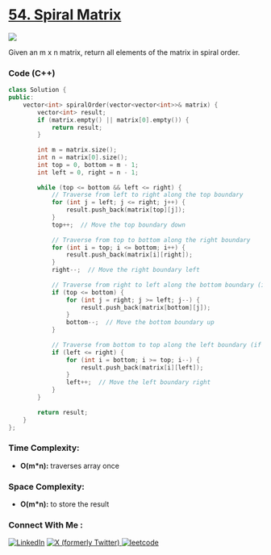 # [54. Spiral Matrix](https://leetcode.com/problems/spiral-matrix/description/)

![](https://badgen.net/badge/Level/Medium/yellow)

Given an m x n matrix, return all elements of the matrix in spiral order.

### Code (C++)

```cpp
class Solution {
public:
    vector<int> spiralOrder(vector<vector<int>>& matrix) {
        vector<int> result;
        if (matrix.empty() || matrix[0].empty()) {
            return result;
        }
        
        int m = matrix.size();
        int n = matrix[0].size();
        int top = 0, bottom = m - 1;
        int left = 0, right = n - 1;
        
        while (top <= bottom && left <= right) {
            // Traverse from left to right along the top boundary
            for (int j = left; j <= right; j++) {
                result.push_back(matrix[top][j]);
            }
            top++;  // Move the top boundary down
            
            // Traverse from top to bottom along the right boundary
            for (int i = top; i <= bottom; i++) {
                result.push_back(matrix[i][right]);
            }
            right--;  // Move the right boundary left
            
            // Traverse from right to left along the bottom boundary (if still within bounds)
            if (top <= bottom) {
                for (int j = right; j >= left; j--) {
                    result.push_back(matrix[bottom][j]);
                }
                bottom--;  // Move the bottom boundary up
            }
            
            // Traverse from bottom to top along the left boundary (if still within bounds)
            if (left <= right) {
                for (int i = bottom; i >= top; i--) {
                    result.push_back(matrix[i][left]);
                }
                left++;  // Move the left boundary right
            }
        }
        
        return result;
    }
};

```

### Time Complexity:
- **O(m*n):** traverses array once

### Space Complexity:
- **O(m*n):** to store the result


### Connect With Me : 

<a href="https://www.linkedin.com/in/shivam-ray-b4306524a/" target="_blank"><img src="https://img.shields.io/badge/LinkedIn-0077B5?style=for-the-badge&logo=linkedin&logoColor=white" alt="LinkedIn"></a>
<a href="https://x.com/rai_shivam11/" target="_blank"><img src="https://img.shields.io/badge/Twitter-1DA1F2?style=for-the-badge&logo=twitter&logoColor=white" alt="X (formerly Twitter)">
</a>
<a href="https://leetcode.com/u/shrunited0702/" target="_blank"><img src="https://img.shields.io/badge/LeetCode-000000?style=for-the-badge&logo=LeetCode&logoColor=#d16c06" alt="leetcode">
</a>